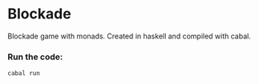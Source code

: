 # Blockade
Blockade game with monads. Created in haskell and compiled with cabal.

### Run the code:

```cabal run```

